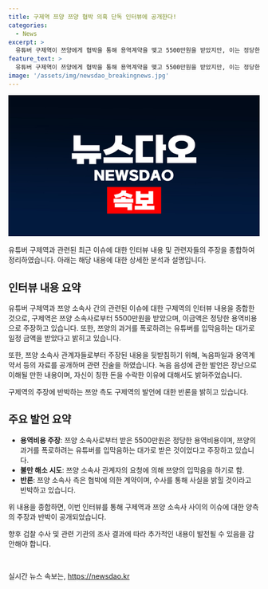 ```yaml
---
title: 구제역 쯔양 쯔양 협박 의혹 단독 인터뷰에 공개한다!
categories:
  - News
excerpt: >
  유튜버 구제역이 쯔양에게 협박을 통해 용역계약을 맺고 5500만원을 받았지만, 이는 정당한 용역비용이었다고 주장했다. 또한, 쯔양 소속사가 구제역을 통해 쯔양의 과거를 폭로하는 유튜버들을 입방해 주기 위해 돈을 주었던 사실을 공개하며, 이에 대한 상세 내용과 주장을 제시했다. 구제역은 이에 대한 증거로 20여개의 녹음파일을 공개하고, 자신의 입장을 명확히 밝혔다. 이에 대한 쯔양 측의 반론은 구제역의 주장과는 상반된 입장을 제시했으며, 수사를 통해 진실을 밝힐 것이라고 밝혔다.
feature_text: >
  유튜버 구제역이 쯔양에게 협박을 통해 용역계약을 맺고 5500만원을 받았지만, 이는 정당한 용역비용이었다고 주장했다. 또한, 쯔양 소속사가 구제역을 통해 쯔양의 과거를 폭로하는 유튜버들을 입방해 주기 위해 돈을 주었던 사실을 공개하며, 이에 대한 상세 내용과 주장을 제시했다. 구제역은 이에 대한 증거로 20여개의 녹음파일을 공개하고, 자신의 입장을 명확히 밝혔다. 이에 대한 쯔양 측의 반론은 구제역의 주장과는 상반된 입장을 제시했으며, 수사를 통해 진실을 밝힐 것이라고 밝혔다.
image: '/assets/img/newsdao_breakingnews.jpg'
---
```


<p><img src="/assets/img/newsdao_breakingnews.jpg" alt="ontimetimes 속보" /></p>

<p>유튜버 구제역과 관련된 최근 이슈에 대한 인터뷰 내용 및 관련자들의 주장을 종합하여 정리하였습니다. 아래는 해당 내용에 대한 상세한 분석과 설명입니다. </p>

<h2 data-ke-size="size26">인터뷰 내용 요약</h2>

<p>유튜버 구제역과 쯔양 소속사 간의 관련된 이슈에 대한 구제역의 인터뷰 내용을 종합한 것으로, 구제역은 쯔양 소속사로부터 5500만원을 받았으며, 이금액은 정당한 용역비용으로 주장하고 있습니다. 또한, 쯔양의 과거를 폭로하려는 유튜버를 입막음하는 대가로 일정 금액을 받았다고 밝히고 있습니다.</p>

<p>또한, 쯔양 소속사 관계자들로부터 주장된 내용을 뒷받침하기 위해, 녹음파일과 용역계약서 등의 자료를 공개하며 관련 진술을 하였습니다. 녹음 음성에 관한 발언은 장난으로 이해될 만한 내용이며, 자신이 칭한 돈을 수락한 이유에 대해서도 밝혀주었습니다.</p>

<p>구제역의 주장에 반박하는 쯔양 측도 구제역의 발언에 대한 반론을 밝히고 있습니다.</p>

<h2 data-ke-size="size26">주요 발언 요약</h2>

<ul>
<li><strong>용역비용 주장</strong>: 쯔양 소속사로부터 받은 5500만원은 정당한 용역비용이며, 쯔양의 과거를 폭로하려는 유튜버를 입막음하는 대가로 받은 것이었다고 주장하고 있습니다.</li>
<li><strong>불만 해소 시도</strong>: 쯔양 소속사 관계자의 요청에 의해 쯔양의 입막음을 하기로 함.</li>
<li><strong>반론</strong>: 쯔양 소속사 측은 협박에 의한 계약이며, 수사를 통해 사실을 밝힐 것이라고 반박하고 있습니다.</li>
</ul>

<p>위 내용을 종합하면, 이번 인터뷰를 통해 구제역과 쯔양 소속사 사이의 이슈에 대한 양측의 주장과 반박이 공개되었습니다.</p>

<p>향후 검찰 수사 및 관련 기관의 조사 결과에 따라 추가적인 내용이 발전될 수 있음을 감안해야 합니다. </p>

<p data-ke-size="size16">&nbsp;</p>
실시간 뉴스 속보는, <a href="https://newsdao.kr" rel="dofollow">https://newsdao.kr</a>



